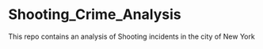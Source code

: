 # Shooting_Crime_Analysis
This repo contains an analysis of Shooting incidents in the city of New York
